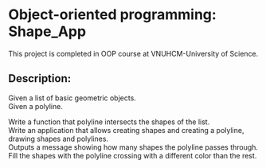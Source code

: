 # Object-oriented programming: Shape_App
This project is completed in OOP course at VNUHCM-University of Science.

## Description:
Given a list of basic geometric objects. <br>
Given a polyline. <br>

Write a function that  polyline intersects the shapes of the list. <br>
Write an application that allows creating shapes and creating a polyline, drawing shapes and polylines. <br>
Outputs a message showing how many shapes the polyline passes through. <br>
Fill the shapes with the polyline crossing with a different color than the rest. <br>

